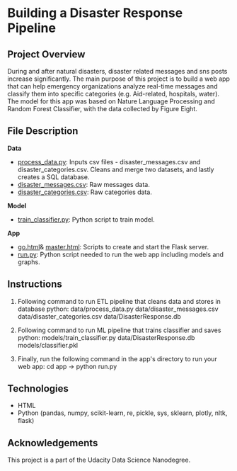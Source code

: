 # Building a Disaster Response Pipeline

## Project Overview
During and after natural disasters, disaster related messages and sns posts increase significantly. The main purpose of this project is to build a web app that can help emergency organizations analyze real-time messages and classify them into specific categories (e.g. Aid-related, hospitals, water). The model for this app was based on Nature Language Processing and Random Forest Classifier, with the data collected by Figure Eight. 

## File Description
**Data**
* [process_data.py](https://github.com/yyklee/disaster-response-pipeline/blob/main/data/process_data.py): Inputs csv files - disaster_messages.csv and disaster_categories.csv. Cleans and merge two datasets, and lastly creates a SQL database. 
* [disaster_messages.csv](https://github.com/yyklee/disaster-response-pipeline/blob/main/data/disaster_messages.csv): Raw messages data.
* [disaster_categories.csv](https://github.com/yyklee/disaster-response-pipeline/blob/main/data/disaster_categories.csv): Raw categories data. 

**Model**
* [train_classifier.py](https://github.com/yyklee/disaster-response-pipeline/blob/main/models/train_classifier.py): Python script to train model.

**App**
* [go.html](https://github.com/yyklee/disaster-response-pipeline/blob/main/app/templates/go.html)& [master.html](https://github.com/yyklee/disaster-response-pipeline/blob/main/app/templates/master.html): Scripts to create and start the Flask server.
* [run.py](https://github.com/yyklee/disaster-response-pipeline/blob/main/app/run.py): Python script needed to run the web app including models and graphs. 

## Instructions
1. Following command to run ETL pipeline that cleans data and stores in database python: data/process_data.py data/disaster_messages.csv data/disaster_categories.csv data/DisasterResponse.db 

3. Following command to run ML pipeline that trains classifier and saves python: models/train_classifier.py data/DisasterResponse.db models/classifier.pkl

4. Finally, run the following command in the app's directory to run your web app: cd app -> python run.py


## Technologies
* HTML
* Python (pandas, numpy, scikit-learn, re, pickle, sys, sklearn, plotly, nltk, flask)

## Acknowledgements
This project is a part of the Udacity Data Science Nanodegree.

